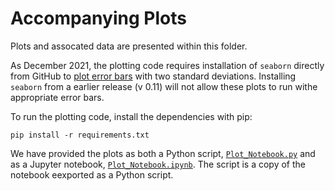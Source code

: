 # Accompanying Plots

Plots and assocated data are presented within this folder.

As December 2021, the plotting code requires installation of `seaborn` directly from GitHub to [plot error bars](https://github.com/mwaskom/seaborn/issues/2403) with two standard deviations. Installing `seaborn` from a earlier release (v 0.11) will not allow these plots to run withe appropriate error bars. 

To run the plotting code, install the dependencies with pip:

```
pip install -r requirements.txt
```

We have provided the plots as both a Python script, [`Plot_Notebook.py`](https://github.com/pasta41/deception/blob/main/src/plot/Plot_Notebook.py) and as a Jupyter notebook, [`Plot_Notebook.ipynb`](https://github.com/pasta41/deception/blob/main/src/plot/Plot_Notebook.ipynb).  The script is a copy of the notebook eexported as a Python script.
